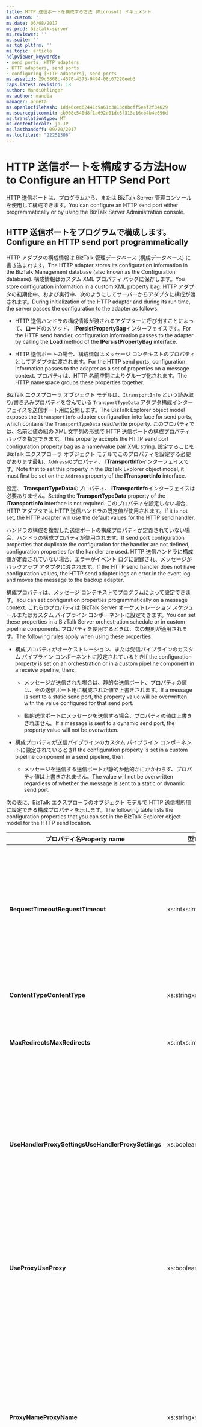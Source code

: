```yaml
---
title: HTTP 送信ポートを構成する方法 |Microsoft ドキュメント
ms.custom: ''
ms.date: 06/08/2017
ms.prod: biztalk-server
ms.reviewer: ''
ms.suite: ''
ms.tgt_pltfrm: ''
ms.topic: article
helpviewer_keywords:
- send ports, HTTP adapters
- HTTP adapters, send ports
- configuring [HTTP adapters], send ports
ms.assetid: 29c6868c-4570-4375-9494-08c07220eeb3
caps.latest.revision: 18
author: MandiOhlinger
ms.author: mandia
manager: anneta
ms.openlocfilehash: 1dd46ced62441c9a61c3813d0bcff5e4f2f34629
ms.sourcegitcommit: cb908c540d8f1a692d01dc8f313e16cb4b4e696d
ms.translationtype: MT
ms.contentlocale: ja-JP
ms.lasthandoff: 09/20/2017
ms.locfileid: "22251306"
---
```

# <a name="how-to-configure-an-http-send-port"></a><span data-ttu-id="21c9a-102">HTTP 送信ポートを構成する方法</span><span class="sxs-lookup"><span data-stu-id="21c9a-102">How to Configure an HTTP Send Port</span></span>
<span data-ttu-id="21c9a-103">HTTP 送信ポートは、プログラムから、または BizTalk Server 管理コンソールを使用して構成できます。</span><span class="sxs-lookup"><span data-stu-id="21c9a-103">You can configure an HTTP send port either programmatically or by using the BizTalk Server Administration console.</span></span>  
  
## <a name="configure-an-http-send-port-programmatically"></a><span data-ttu-id="21c9a-104">HTTP 送信ポートをプログラムで構成します。</span><span class="sxs-lookup"><span data-stu-id="21c9a-104">Configure an HTTP send port programmatically</span></span>
  
 <span data-ttu-id="21c9a-105">HTTP アダプタの構成情報は BizTalk 管理データベース (構成データベース) に書き込まれます。</span><span class="sxs-lookup"><span data-stu-id="21c9a-105">The HTTP adapter stores its configuration information in the BizTalk Management database (also known as the Configuration database).</span></span> <span data-ttu-id="21c9a-106">構成情報はカスタム XML プロパティ バッグに保存します。</span><span class="sxs-lookup"><span data-stu-id="21c9a-106">You store configuration information in a custom XML property bag.</span></span> <span data-ttu-id="21c9a-107">HTTP アダプタの初期化中、および実行中、次のようにしてサーバーからアダプタに構成が渡されます。</span><span class="sxs-lookup"><span data-stu-id="21c9a-107">During initialization of the HTTP adapter and during its run time, the server passes the configuration to the adapter as follows:</span></span>  
  
-   <span data-ttu-id="21c9a-108">HTTP 送信ハンドラの構成情報が渡されるアダプターに呼び出すことによって、**ロード**のメソッド、 **IPersistPropertyBag**インターフェイスです。</span><span class="sxs-lookup"><span data-stu-id="21c9a-108">For the HTTP send handler, configuration information passes to the adapter by calling the **Load** method of the **IPersistPropertyBag** interface.</span></span>  
  
-   <span data-ttu-id="21c9a-109">HTTP 送信ポートの場合、構成情報はメッセージ コンテキストのプロパティとしてアダプタに渡されます。</span><span class="sxs-lookup"><span data-stu-id="21c9a-109">For the HTTP send ports, configuration information passes to the adapter as a set of properties on a message context.</span></span> <span data-ttu-id="21c9a-110">プロパティは、HTTP 名前空間によりグループ化されます。</span><span class="sxs-lookup"><span data-stu-id="21c9a-110">The HTTP namespace groups these properties together.</span></span>  
  
 <span data-ttu-id="21c9a-111">BizTalk エクスプローラ オブジェクト モデルは、`ItransportInfo` という読み取り/書き込みプロパティを含んでいる `TransportTypeData` アダプタ構成インターフェイスを送信ポート用に公開します。</span><span class="sxs-lookup"><span data-stu-id="21c9a-111">The BizTalk Explorer object model exposes the `ItransportInfo` adapter configuration interface for send ports, which contains the `TransportTypeData` read/write property.</span></span> <span data-ttu-id="21c9a-112">このプロパティでは、名前と値の組の XML 文字列の形式で HTTP 送信ポートの構成プロパティ バッグを指定できます。</span><span class="sxs-lookup"><span data-stu-id="21c9a-112">This property accepts the HTTP send port configuration property bag as a name/value pair XML string.</span></span> <span data-ttu-id="21c9a-113">設定することを BizTalk エクスプローラ オブジェクト モデルでこのプロパティを設定する必要があります最初、`Address`のプロパティ、 **ITransportInfo**インターフェイスです。</span><span class="sxs-lookup"><span data-stu-id="21c9a-113">Note that to set this property in the BizTalk Explorer object model, it must first be set on the `Address` property of the **ITransportInfo** interface.</span></span>  
  
 <span data-ttu-id="21c9a-114">設定、 **TransportTypeData**のプロパティ、 **ITransportInfo**インターフェイスは必要ありません。</span><span class="sxs-lookup"><span data-stu-id="21c9a-114">Setting the **TransportTypeData** property of the **ITransportInfo** interface is not required.</span></span> <span data-ttu-id="21c9a-115">このプロパティを設定しない場合、HTTP アダプタでは HTTP 送信ハンドラの既定値が使用されます。</span><span class="sxs-lookup"><span data-stu-id="21c9a-115">If it is not set, the HTTP adapter will use the default values for the HTTP send handler.</span></span>  
  
 <span data-ttu-id="21c9a-116">ハンドラの構成を複製した送信ポートの構成プロパティが定義されていない場合、ハンドラの構成プロパティが使用されます。</span><span class="sxs-lookup"><span data-stu-id="21c9a-116">If send port configuration properties that duplicate the configuration for the handler are not defined, configuration properties for the handler are used.</span></span> <span data-ttu-id="21c9a-117">HTTP 送信ハンドラに構成値が定義されていない場合、エラーがイベント ログに記録され、メッセージがバックアップ アダプタに渡されます。</span><span class="sxs-lookup"><span data-stu-id="21c9a-117">If the HTTP send handler does not have configuration values, the HTTP send adapter logs an error in the event log and moves the message to the backup adapter.</span></span>  
  
 <span data-ttu-id="21c9a-118">構成プロパティは、メッセージ コンテキストでプログラムによって設定できます。</span><span class="sxs-lookup"><span data-stu-id="21c9a-118">You can set configuration properties programmatically on a message context.</span></span> <span data-ttu-id="21c9a-119">これらのプロパティは BizTalk Server オーケストレーション スケジュールまたはカスタム パイプライン コンポーネントに設定できます。</span><span class="sxs-lookup"><span data-stu-id="21c9a-119">You can set these properties in a BizTalk Server orchestration schedule or in custom pipeline components.</span></span> <span data-ttu-id="21c9a-120">プロパティを使用するときは、次の規則が適用されます。</span><span class="sxs-lookup"><span data-stu-id="21c9a-120">The following rules apply when using these properties:</span></span>  
  
-   <span data-ttu-id="21c9a-121">構成プロパティがオーケストレーション、または受信パイプラインのカスタム パイプライン コンポーネントに設定されているとき</span><span class="sxs-lookup"><span data-stu-id="21c9a-121">If the configuration property is set on an orchestration or in a custom pipeline component in a receive pipeline, then:</span></span>  
  
    -   <span data-ttu-id="21c9a-122">メッセージが送信された場合は、静的な送信ポート、プロパティの値は、その送信ポート用に構成された値で上書きされます。</span><span class="sxs-lookup"><span data-stu-id="21c9a-122">If a message is sent to a static send port, the property value will be overwritten with the value configured for that send port.</span></span>  
  
    -   <span data-ttu-id="21c9a-123">動的送信ポートにメッセージを送信する場合、プロパティの値は上書きされません。</span><span class="sxs-lookup"><span data-stu-id="21c9a-123">If a message is sent to a dynamic send port, the property value will not be overwritten.</span></span>  
  
-   <span data-ttu-id="21c9a-124">構成プロパティが送信パイプラインのカスタム パイプライン コンポーネントに設定されているとき</span><span class="sxs-lookup"><span data-stu-id="21c9a-124">If the configuration property is set in a custom pipeline component in a send pipeline, then:</span></span>  
  
    -   <span data-ttu-id="21c9a-125">メッセージを送信する送信ポートが静的か動的かにかかわらず、プロパティ値は上書きされません。</span><span class="sxs-lookup"><span data-stu-id="21c9a-125">The value will not be overwritten regardless of whether the message is sent to a static or dynamic send port.</span></span>  
  
 <span data-ttu-id="21c9a-126">次の表に、BizTalk エクスプローラのオブジェクト モデルで HTTP 送信場所用に設定できる構成プロパティを示します。</span><span class="sxs-lookup"><span data-stu-id="21c9a-126">The following table lists the configuration properties that you can set in the BizTalk Explorer object model for the HTTP send location.</span></span>  
  
|<span data-ttu-id="21c9a-127">プロパティ名</span><span class="sxs-lookup"><span data-stu-id="21c9a-127">Property name</span></span>|<span data-ttu-id="21c9a-128">型</span><span class="sxs-lookup"><span data-stu-id="21c9a-128">Type</span></span>|<span data-ttu-id="21c9a-129">Description</span><span class="sxs-lookup"><span data-stu-id="21c9a-129">Description</span></span>|<span data-ttu-id="21c9a-130">制限</span><span class="sxs-lookup"><span data-stu-id="21c9a-130">Restrictions</span></span>|<span data-ttu-id="21c9a-131">コメント</span><span class="sxs-lookup"><span data-stu-id="21c9a-131">Comments</span></span>|  
|-------------------|----------|-----------------|------------------|--------------|  
|<span data-ttu-id="21c9a-132">**RequestTimeout**</span><span class="sxs-lookup"><span data-stu-id="21c9a-132">**RequestTimeout**</span></span>|<span data-ttu-id="21c9a-133">xs:int</span><span class="sxs-lookup"><span data-stu-id="21c9a-133">xs:int</span></span>|<span data-ttu-id="21c9a-134">サーバーからの応答を待機する際のタイムアウト値です。</span><span class="sxs-lookup"><span data-stu-id="21c9a-134">Time-out period of waiting for a response from the server.</span></span> <span data-ttu-id="21c9a-135">かどうかゼロ (0) に設定すると、システムによって計算要求メッセージのサイズに基づいて、タイムアウトします。</span><span class="sxs-lookup"><span data-stu-id="21c9a-135">If set to zero (0), the system calculates the time-out based on the request message size.</span></span>|<span data-ttu-id="21c9a-136">**最小値:** 0</span><span class="sxs-lookup"><span data-stu-id="21c9a-136">**Minimum value:** 0</span></span><br /><br /> <span data-ttu-id="21c9a-137">**最大値:** MAX_LONG</span><span class="sxs-lookup"><span data-stu-id="21c9a-137">**Maximum value:** MAX_LONG</span></span>|<span data-ttu-id="21c9a-138">**既定値:** 0</span><span class="sxs-lookup"><span data-stu-id="21c9a-138">**Default value:** 0</span></span>|  
|<span data-ttu-id="21c9a-139">**ContentType**</span><span class="sxs-lookup"><span data-stu-id="21c9a-139">**ContentType**</span></span>|<span data-ttu-id="21c9a-140">xs:string</span><span class="sxs-lookup"><span data-stu-id="21c9a-140">xs:string</span></span>|<span data-ttu-id="21c9a-141">要求メッセージのコンテンツの種類。</span><span class="sxs-lookup"><span data-stu-id="21c9a-141">Content type of the request messages</span></span>|<span data-ttu-id="21c9a-142">**最小の長さ:** 0</span><span class="sxs-lookup"><span data-stu-id="21c9a-142">**Minimum length:** 0</span></span><br /><br /> <span data-ttu-id="21c9a-143">**最大長:** 256</span><span class="sxs-lookup"><span data-stu-id="21c9a-143">**Maximum length:** 256</span></span>|<span data-ttu-id="21c9a-144">**既定値:** TEXT/XML</span><span class="sxs-lookup"><span data-stu-id="21c9a-144">**Default value:** Text/XML</span></span>|  
|<span data-ttu-id="21c9a-145">**MaxRedirects**</span><span class="sxs-lookup"><span data-stu-id="21c9a-145">**MaxRedirects**</span></span>|<span data-ttu-id="21c9a-146">xs:int</span><span class="sxs-lookup"><span data-stu-id="21c9a-146">xs:int</span></span>|<span data-ttu-id="21c9a-147">HTTP アダプターが、要求をリダイレクトできる最大回数。</span><span class="sxs-lookup"><span data-stu-id="21c9a-147">Maximum number of times that the HTTP adapter can redirect the request.</span></span>|<span data-ttu-id="21c9a-148">**最小値:** 0</span><span class="sxs-lookup"><span data-stu-id="21c9a-148">**Minimum value:** 0</span></span><br /><br /> <span data-ttu-id="21c9a-149">**最大値:** 10</span><span class="sxs-lookup"><span data-stu-id="21c9a-149">**Maximum value:** 10</span></span>|<span data-ttu-id="21c9a-150">**既定値:** 5</span><span class="sxs-lookup"><span data-stu-id="21c9a-150">**Default value:** 5</span></span>|  
|<span data-ttu-id="21c9a-151">**UseHandlerProxySettings**</span><span class="sxs-lookup"><span data-stu-id="21c9a-151">**UseHandlerProxySettings**</span></span>|<span data-ttu-id="21c9a-152">xs:boolean</span><span class="sxs-lookup"><span data-stu-id="21c9a-152">xs:boolean</span></span>|<span data-ttu-id="21c9a-153">HTTP 送信ポートで送信ハンドラのプロキシ構成を使用するかどうかを指定します。</span><span class="sxs-lookup"><span data-stu-id="21c9a-153">Specifies whether the HTTP send port will use the proxy configuration for the send handler.</span></span>|<span data-ttu-id="21c9a-154">なし</span><span class="sxs-lookup"><span data-stu-id="21c9a-154">None</span></span>|<span data-ttu-id="21c9a-155">**既定値:** は True。</span><span class="sxs-lookup"><span data-stu-id="21c9a-155">**Default value:** True</span></span><br /><br /> <span data-ttu-id="21c9a-156">True に設定されている場合、送信ポートはハンドラ レベルで指定されたプロキシ設定を使用します。</span><span class="sxs-lookup"><span data-stu-id="21c9a-156">When true, the send port will use the proxy settings specified at the handler level.</span></span> <span data-ttu-id="21c9a-157">False に設定されている場合、送信アダプタが送信ポートで指定されたプロキシ情報を使用します。</span><span class="sxs-lookup"><span data-stu-id="21c9a-157">When false, the send adapter will use the proxy information specified on the send port.</span></span>|  
|<span data-ttu-id="21c9a-158">**UseProxy**</span><span class="sxs-lookup"><span data-stu-id="21c9a-158">**UseProxy**</span></span>|<span data-ttu-id="21c9a-159">xs:boolean</span><span class="sxs-lookup"><span data-stu-id="21c9a-159">xs:boolean</span></span>|<span data-ttu-id="21c9a-160">HTTP アダプタがプロキシ サーバーを使用するかどうかを指定します。</span><span class="sxs-lookup"><span data-stu-id="21c9a-160">Specifies whether the HTTP adapter will use the proxy server.</span></span> <span data-ttu-id="21c9a-161">プロキシ サーバーはすべての HTTP 送信ポートで共有できます。</span><span class="sxs-lookup"><span data-stu-id="21c9a-161">The proxy server can be shared by all HTTP send ports.</span></span>|<span data-ttu-id="21c9a-162">なし</span><span class="sxs-lookup"><span data-stu-id="21c9a-162">None</span></span>|<span data-ttu-id="21c9a-163">**既定値:** False</span><span class="sxs-lookup"><span data-stu-id="21c9a-163">**Default value:** False</span></span><br /><br /> <span data-ttu-id="21c9a-164">場合、このプロパティは無視されます**UseHandlerProxySettings**は**True**です。</span><span class="sxs-lookup"><span data-stu-id="21c9a-164">This property is ignored if **UseHandlerProxySettings** is **True**.</span></span>|  
|<span data-ttu-id="21c9a-165">**ProxyName**</span><span class="sxs-lookup"><span data-stu-id="21c9a-165">**ProxyName**</span></span>|<span data-ttu-id="21c9a-166">xs:string</span><span class="sxs-lookup"><span data-stu-id="21c9a-166">xs:string</span></span>|<span data-ttu-id="21c9a-167">プロキシ サーバーの名前を指定します。</span><span class="sxs-lookup"><span data-stu-id="21c9a-167">Specifies the proxy server name.</span></span>|<span data-ttu-id="21c9a-168">**最小の長さ:** 0</span><span class="sxs-lookup"><span data-stu-id="21c9a-168">**Minimum length:** 0</span></span><br /><br /> <span data-ttu-id="21c9a-169">**最大長:** 256</span><span class="sxs-lookup"><span data-stu-id="21c9a-169">**Maximum length:** 256</span></span>|<span data-ttu-id="21c9a-170">**既定値:** 空</span><span class="sxs-lookup"><span data-stu-id="21c9a-170">**Default value:** Empty</span></span><br /><br /> <span data-ttu-id="21c9a-171">場合、HTTP 送信アダプタはこのプロパティは無視されます、 **UseHandlerProxySettings**プロパティに設定されている**True**です。</span><span class="sxs-lookup"><span data-stu-id="21c9a-171">The HTTP send adapter ignores this property if the **UseHandlerProxySettings** property is set to **True**.</span></span> <span data-ttu-id="21c9a-172">それ以外の場合、HTTP 送信アダプタで使用場合にのみ、このプロパティ**UseProxy**は**True**です。</span><span class="sxs-lookup"><span data-stu-id="21c9a-172">Otherwise, the HTTP send adapter uses this property only if **UseProxy** is **True**.</span></span> <span data-ttu-id="21c9a-173">場合、このプロパティは必須**UseProxy**は**True**です。</span><span class="sxs-lookup"><span data-stu-id="21c9a-173">This property is required if **UseProxy** is **True**.</span></span>|  
|<span data-ttu-id="21c9a-174">**ProxyPort**</span><span class="sxs-lookup"><span data-stu-id="21c9a-174">**ProxyPort**</span></span>|<span data-ttu-id="21c9a-175">xs:int</span><span class="sxs-lookup"><span data-stu-id="21c9a-175">xs:int</span></span>|<span data-ttu-id="21c9a-176">プロキシ サーバーのポートを指定します。</span><span class="sxs-lookup"><span data-stu-id="21c9a-176">Specifies the proxy server port.</span></span>|<span data-ttu-id="21c9a-177">**最小値:** 0</span><span class="sxs-lookup"><span data-stu-id="21c9a-177">**Minimum value:** 0</span></span><br /><br /> <span data-ttu-id="21c9a-178">**最大値:** 65535</span><span class="sxs-lookup"><span data-stu-id="21c9a-178">**Maximum value:** 65535</span></span>|<span data-ttu-id="21c9a-179">**既定値:** 80</span><span class="sxs-lookup"><span data-stu-id="21c9a-179">**Default value:** 80</span></span><br /><br /> <span data-ttu-id="21c9a-180">場合、HTTP 送信アダプタはこのプロパティを無視**UseHandlerProxySettings**は**True**です。</span><span class="sxs-lookup"><span data-stu-id="21c9a-180">The HTTP send adapter ignores this property if **UseHandlerProxySettings** is **True**.</span></span> <span data-ttu-id="21c9a-181">それ以外の場合、HTTP 送信アダプタで使用場合にのみ、このプロパティ**UseProxy**は**True**です。</span><span class="sxs-lookup"><span data-stu-id="21c9a-181">Otherwise, HTTP send adapter uses this property only if **UseProxy** is **True**.</span></span> <span data-ttu-id="21c9a-182">場合、このプロパティは必須**UseProxy**は**True**です。</span><span class="sxs-lookup"><span data-stu-id="21c9a-182">This property is required if **UseProxy** is **True**.</span></span>|  
|<span data-ttu-id="21c9a-183">**ProxyUsername**</span><span class="sxs-lookup"><span data-stu-id="21c9a-183">**ProxyUsername**</span></span>|<span data-ttu-id="21c9a-184">xs:string</span><span class="sxs-lookup"><span data-stu-id="21c9a-184">xs:string</span></span>|<span data-ttu-id="21c9a-185">プロキシ サーバーで認証のユーザー名を指定します。</span><span class="sxs-lookup"><span data-stu-id="21c9a-185">Specifies the user name for authentication with the proxy server.</span></span>|<span data-ttu-id="21c9a-186">**最小の長さ:** 0</span><span class="sxs-lookup"><span data-stu-id="21c9a-186">**Minimum length:** 0</span></span><br /><br /> <span data-ttu-id="21c9a-187">**最大長:** 256</span><span class="sxs-lookup"><span data-stu-id="21c9a-187">**Maximum length:** 256</span></span>|<span data-ttu-id="21c9a-188">**既定値:** 空</span><span class="sxs-lookup"><span data-stu-id="21c9a-188">**Default value:** empty</span></span><br /><br /> <span data-ttu-id="21c9a-189">場合、HTTP 送信アダプタはこのプロパティを無視**UseHandlerProxySettings**は**True**です。</span><span class="sxs-lookup"><span data-stu-id="21c9a-189">The HTTP send adapter ignores this property if **UseHandlerProxySettings** is **True**.</span></span> <span data-ttu-id="21c9a-190">それ以外の場合、HTTP 送信アダプタで使用場合にのみ、このプロパティ**UseProxy**は**True**です。</span><span class="sxs-lookup"><span data-stu-id="21c9a-190">Otherwise, HTTP send adapter uses this property only if **UseProxy** is **True**.</span></span>|  
|<span data-ttu-id="21c9a-191">**ProxyPassword**</span><span class="sxs-lookup"><span data-stu-id="21c9a-191">**ProxyPassword**</span></span>|<span data-ttu-id="21c9a-192">xs:string</span><span class="sxs-lookup"><span data-stu-id="21c9a-192">xs:string</span></span>|<span data-ttu-id="21c9a-193">プロキシ サーバーで認証用のユーザー パスワードを指定します。</span><span class="sxs-lookup"><span data-stu-id="21c9a-193">Specifies the user password for authentication with the proxy server.</span></span>|<span data-ttu-id="21c9a-194">**最小の長さ:** 0</span><span class="sxs-lookup"><span data-stu-id="21c9a-194">**Minimum length:** 0</span></span><br /><br /> <span data-ttu-id="21c9a-195">**最大長:** 256</span><span class="sxs-lookup"><span data-stu-id="21c9a-195">**Maximum length:** 256</span></span>|<span data-ttu-id="21c9a-196">**既定値:** 空</span><span class="sxs-lookup"><span data-stu-id="21c9a-196">**Default value:** empty</span></span><br /><br /> <span data-ttu-id="21c9a-197">場合、HTTP 送信アダプタはこのプロパティを無視**UseHandlerProxySettings**は**True**です。</span><span class="sxs-lookup"><span data-stu-id="21c9a-197">The HTTP send adapter ignores this property if **UseHandlerProxySettings** is **True**.</span></span> <span data-ttu-id="21c9a-198">それ以外の場合、HTTP 送信アダプタで使用場合にのみ、このプロパティ**UseProxy**は**True**です。</span><span class="sxs-lookup"><span data-stu-id="21c9a-198">Otherwise, HTTP send adapter uses this property only if **UseProxy** is **True**.</span></span>|  
|<span data-ttu-id="21c9a-199">**AuthenticationScheme**</span><span class="sxs-lookup"><span data-stu-id="21c9a-199">**AuthenticationScheme**</span></span>|<span data-ttu-id="21c9a-200">xs:string</span><span class="sxs-lookup"><span data-stu-id="21c9a-200">xs:string</span></span>|<span data-ttu-id="21c9a-201">接続先のサーバーで使用する認証の種類です。</span><span class="sxs-lookup"><span data-stu-id="21c9a-201">Type of authentication to use with the destination server.</span></span>|<span data-ttu-id="21c9a-202">なし</span><span class="sxs-lookup"><span data-stu-id="21c9a-202">None</span></span>|<span data-ttu-id="21c9a-203">**有効な値:**</span><span class="sxs-lookup"><span data-stu-id="21c9a-203">**Valid values:**</span></span><br /><br /> <span data-ttu-id="21c9a-204">-   **匿名 (既定値)**</span><span class="sxs-lookup"><span data-stu-id="21c9a-204">-   **Anonymous (Default)**</span></span><br /><span data-ttu-id="21c9a-205">-   **基本的な**</span><span class="sxs-lookup"><span data-stu-id="21c9a-205">-   **Basic**</span></span><br /><span data-ttu-id="21c9a-206">-   **ダイジェスト**</span><span class="sxs-lookup"><span data-stu-id="21c9a-206">-   **Digest**</span></span><br /><span data-ttu-id="21c9a-207">-   **Kerberos**</span><span class="sxs-lookup"><span data-stu-id="21c9a-207">-   **Kerberos**</span></span>|  
|<span data-ttu-id="21c9a-208">**ユーザー名**</span><span class="sxs-lookup"><span data-stu-id="21c9a-208">**Username**</span></span>|<span data-ttu-id="21c9a-209">xs:string</span><span class="sxs-lookup"><span data-stu-id="21c9a-209">xs:string</span></span>|<span data-ttu-id="21c9a-210">サーバーで認証に使用するユーザー名。</span><span class="sxs-lookup"><span data-stu-id="21c9a-210">User name to use for authentication with the server.</span></span>|<span data-ttu-id="21c9a-211">**最小の長さ:** 0</span><span class="sxs-lookup"><span data-stu-id="21c9a-211">**Minimum length:** 0</span></span><br /><br /> <span data-ttu-id="21c9a-212">**最大長:** 256</span><span class="sxs-lookup"><span data-stu-id="21c9a-212">**Maximum length:** 256</span></span>|<span data-ttu-id="21c9a-213">**既定値:** 空</span><span class="sxs-lookup"><span data-stu-id="21c9a-213">**Default value:** Empty</span></span><br /><br /> <span data-ttu-id="21c9a-214">選択した場合、この値は必須**基本**または**ダイジェスト**認証します。</span><span class="sxs-lookup"><span data-stu-id="21c9a-214">This value is required if you select **Basic** or **Digest** authentication.</span></span> <span data-ttu-id="21c9a-215">場合、HTTP アダプターはこのプロパティの値を無視**UseSSO**は**True**です。</span><span class="sxs-lookup"><span data-stu-id="21c9a-215">The HTTP adapter ignores the value of this property if **UseSSO** is **True**.</span></span>|  
|<span data-ttu-id="21c9a-216">**Password**</span><span class="sxs-lookup"><span data-stu-id="21c9a-216">**Password**</span></span>|<span data-ttu-id="21c9a-217">xs:string</span><span class="sxs-lookup"><span data-stu-id="21c9a-217">xs:string</span></span>|<span data-ttu-id="21c9a-218">サーバーでの認証に使用するユーザーのパスワード。</span><span class="sxs-lookup"><span data-stu-id="21c9a-218">User password to use for authentication with the server.</span></span>|<span data-ttu-id="21c9a-219">**最小の長さ:** 0</span><span class="sxs-lookup"><span data-stu-id="21c9a-219">**Minimum length:** 0</span></span><br /><br /> <span data-ttu-id="21c9a-220">**最大長:** 256</span><span class="sxs-lookup"><span data-stu-id="21c9a-220">**Maximum length:** 256</span></span>|<span data-ttu-id="21c9a-221">**既定値:** 空</span><span class="sxs-lookup"><span data-stu-id="21c9a-221">**Default value:** empty</span></span><br /><br /> <span data-ttu-id="21c9a-222">選択した場合、この値は必須**基本**または**ダイジェスト**認証します。</span><span class="sxs-lookup"><span data-stu-id="21c9a-222">This value is required if you select **Basic** or **Digest** authentication.</span></span> <span data-ttu-id="21c9a-223">場合、このプロパティの値は無視されます**UseSSO**は**True**です。</span><span class="sxs-lookup"><span data-stu-id="21c9a-223">The value of this property is ignored if **UseSSO** is **True**.</span></span>|  
|<span data-ttu-id="21c9a-224">**EnableChunkedEncoding**</span><span class="sxs-lookup"><span data-stu-id="21c9a-224">**EnableChunkedEncoding**</span></span>|<span data-ttu-id="21c9a-225">xs:boolean</span><span class="sxs-lookup"><span data-stu-id="21c9a-225">xs:boolean</span></span>|<span data-ttu-id="21c9a-226">HTTP アダプタでチャンク エンコードを使用するかどうかを指定します。</span><span class="sxs-lookup"><span data-stu-id="21c9a-226">Specifies whether or not chunked encoding is used by the HTTP adapter</span></span>|<span data-ttu-id="21c9a-227">なし</span><span class="sxs-lookup"><span data-stu-id="21c9a-227">None</span></span>|<span data-ttu-id="21c9a-228">**既定値:**</span><span class="sxs-lookup"><span data-stu-id="21c9a-228">**Default value:**</span></span><br /><br /> <span data-ttu-id="21c9a-229">True</span><span class="sxs-lookup"><span data-stu-id="21c9a-229">True</span></span>|  
|<span data-ttu-id="21c9a-230">**[MSSQLSERVER のプロトコルのプロパティ]**</span><span class="sxs-lookup"><span data-stu-id="21c9a-230">**Certificate**</span></span>|<span data-ttu-id="21c9a-231">xs:string</span><span class="sxs-lookup"><span data-stu-id="21c9a-231">xs:string</span></span>|<span data-ttu-id="21c9a-232">SSL クライアント証明書の拇印。</span><span class="sxs-lookup"><span data-stu-id="21c9a-232">Thumbprint of the client SSL certificate.</span></span>|<span data-ttu-id="21c9a-233">**最小の長さ:** 0</span><span class="sxs-lookup"><span data-stu-id="21c9a-233">**Minimum length:** 0</span></span><br /><br /> <span data-ttu-id="21c9a-234">**最大長:** 59</span><span class="sxs-lookup"><span data-stu-id="21c9a-234">**Maximum length:** 59</span></span>|<span data-ttu-id="21c9a-235">**既定値:** 空</span><span class="sxs-lookup"><span data-stu-id="21c9a-235">**Default value:** Empty</span></span>|  
|<span data-ttu-id="21c9a-236">**UseSSO**</span><span class="sxs-lookup"><span data-stu-id="21c9a-236">**UseSSO**</span></span>|<span data-ttu-id="21c9a-237">xs:boolean</span><span class="sxs-lookup"><span data-stu-id="21c9a-237">xs:boolean</span></span>|<span data-ttu-id="21c9a-238">送信ポートに SSO を使用するかどうかを指定します。</span><span class="sxs-lookup"><span data-stu-id="21c9a-238">Specifies if SSO will be used for the send port.</span></span>|<span data-ttu-id="21c9a-239">なし</span><span class="sxs-lookup"><span data-stu-id="21c9a-239">None</span></span>|<span data-ttu-id="21c9a-240">**既定値:** False</span><span class="sxs-lookup"><span data-stu-id="21c9a-240">**Default value:** False</span></span>|  
|<span data-ttu-id="21c9a-241">**AffiliateApplicationName**</span><span class="sxs-lookup"><span data-stu-id="21c9a-241">**AffiliateApplicationName**</span></span>|<span data-ttu-id="21c9a-242">xs:string</span><span class="sxs-lookup"><span data-stu-id="21c9a-242">xs:string</span></span>|<span data-ttu-id="21c9a-243">SSO に使用する関連アプリケーションの名前。</span><span class="sxs-lookup"><span data-stu-id="21c9a-243">Name of the affiliate application to use for SSO.</span></span>|<span data-ttu-id="21c9a-244">**最小の長さ:** 0</span><span class="sxs-lookup"><span data-stu-id="21c9a-244">**Minimum length:** 0</span></span><br /><br /> <span data-ttu-id="21c9a-245">**最大長:** 256</span><span class="sxs-lookup"><span data-stu-id="21c9a-245">**Maximum length:** 256</span></span>|<span data-ttu-id="21c9a-246">**既定値:** 空</span><span class="sxs-lookup"><span data-stu-id="21c9a-246">**Default value:** empty</span></span><br /><br /> <span data-ttu-id="21c9a-247">場合は必須**UseSSO**は**True**です。</span><span class="sxs-lookup"><span data-stu-id="21c9a-247">Required if **UseSSO** is **True**.</span></span>|  
  
 <span data-ttu-id="21c9a-248">次のコードは、プロパティの設定に使用する XML 文字列を示しています。</span><span class="sxs-lookup"><span data-stu-id="21c9a-248">The following code shows the XML string to use to set these properties:</span></span>  
  
```  
<CustomProps>  
   <ContentType vt="8">text/xml</ContentType>  
   <RequestTimeout vt="3">0</RequestTimeout>  
   <MaxRedirects vt="3">5</MaxRedirects>  
   <UseHandlerProxySettings vt="8">-1</UseHandlerProxySettings>  
   <UseProxy vt="8">-1</UseProxy>  
   <ProxyName vt="8">sdfsd</ProxyName>  
   <ProxyPort vt="3">80</ProxyPort>  
   <ProxyUsername vt="8">Somename</ProxyUsername>  
   <ProxyPassword vt="8">Somepassword</ProxyPassword>  
   <AuthenticationScheme vt="8">Basic</AuthenticationScheme>  
   <Username vt="8">Somename</Username>  
   <Password vt="8">Somepassword</Password>  
   <EnableChunkedEncoding vt="11">1</EnableChunkedEncoding>  
   <Certificate vt="8">AAAA BBBB CCCC DDDD</Certificate>  
   <UseSSO vt="11">0</UseSSO>  
   <AffiliateApplicationName vt="8">Name</AffiliateApplicationName>  
</CustomProps>  
```  
  
## <a name="configure-an-http-send-port-with-the-biztalk-server-administration-console"></a><span data-ttu-id="21c9a-249">BizTalk Server 管理コンソールを使用して HTTP 送信ポートを構成します。</span><span class="sxs-lookup"><span data-stu-id="21c9a-249">Configure an HTTP send port with the BizTalk Server Administration console</span></span>
  
 <span data-ttu-id="21c9a-250">BizTalk Server 管理コンソールで、HTTP 送信ポート アダプタの変数を設定できます。</span><span class="sxs-lookup"><span data-stu-id="21c9a-250">You can set HTTP send port adapter variables in the BizTalk Server Administration console.</span></span> <span data-ttu-id="21c9a-251">プロパティが送信ポートに設定されていない場合は、BizTalk Server 管理コンソールで設定されている既定の送信ハンドラーの値が使用されます。</span><span class="sxs-lookup"><span data-stu-id="21c9a-251">If properties are not set for the send port, the default send handler values set in the BizTalk Server Administration console are used.</span></span>  
  
> [!NOTE]
>  <span data-ttu-id="21c9a-252">このトピックに記載した構成プロパティは、一方向の HTTP 送信ポートおよび要求 - 応答 HTTP 送信ポートに共通です。</span><span class="sxs-lookup"><span data-stu-id="21c9a-252">The configuration properties described in this topic are common for both one-way and request-response HTTP send ports.</span></span>  
  
1.  <span data-ttu-id="21c9a-253">BizTalk Server 管理コンソールで、新しい送信ポートを作成または変更する既存の送信ポートをダブルクリックします。</span><span class="sxs-lookup"><span data-stu-id="21c9a-253">In the BizTalk Server Administration console, create a new send port or double-click an existing send port to modify it.</span></span> <span data-ttu-id="21c9a-254">参照してください[送信ポートを作成する方法](../core/how-to-create-a-send-port2.md)詳細についてはします。</span><span class="sxs-lookup"><span data-stu-id="21c9a-254">See [How to Create a Send Port](../core/how-to-create-a-send-port2.md) for more information.</span></span> <span data-ttu-id="21c9a-255">すべての送信ポートのオプションを構成し、指定**HTTP**の**型**オプション、**トランスポート**セクションで、**全般**タブです。</span><span class="sxs-lookup"><span data-stu-id="21c9a-255">Configure all of the send port options and specify **HTTP** for the **Type** option in the **Transport** section on the **General** tab.</span></span>  
  
2.  <span data-ttu-id="21c9a-256">**全般**] タブの [、**トランスポート**セクションで、をクリックして、**構成**横に**型**です。</span><span class="sxs-lookup"><span data-stu-id="21c9a-256">On the **General** tab, in the **Transport** section, click the **Configure** button next to **Type**.</span></span>  
  
3.  <span data-ttu-id="21c9a-257">**HTTP トランスポートのプロパティ** ダイアログ ボックスで、**全般** タブで、次の操作します。</span><span class="sxs-lookup"><span data-stu-id="21c9a-257">In the **HTTP Transport Properties** dialog box, on the **General** tab, do the following:</span></span>  
  
    |<span data-ttu-id="21c9a-258">プロパティ</span><span class="sxs-lookup"><span data-stu-id="21c9a-258">Use this</span></span>|<span data-ttu-id="21c9a-259">目的</span><span class="sxs-lookup"><span data-stu-id="21c9a-259">To do this</span></span>|  
    |--------------|----------------|  
    |<span data-ttu-id="21c9a-260">**送信先 URL**</span><span class="sxs-lookup"><span data-stu-id="21c9a-260">**Destination URL**</span></span>|<span data-ttu-id="21c9a-261">必須。</span><span class="sxs-lookup"><span data-stu-id="21c9a-261">Required.</span></span> <span data-ttu-id="21c9a-262">HTTP 要求の送信先アドレスを指定します。</span><span class="sxs-lookup"><span data-stu-id="21c9a-262">Specify the address to send HTTP requests.</span></span> <span data-ttu-id="21c9a-263">ベース URL に付加するクエリ文字列も含めます。</span><span class="sxs-lookup"><span data-stu-id="21c9a-263">Include query strings appended to the base URL.</span></span><br /><br /> <span data-ttu-id="21c9a-264">**型:** 文字列</span><span class="sxs-lookup"><span data-stu-id="21c9a-264">**Type:** String</span></span><br /><br /> <span data-ttu-id="21c9a-265">**最大長:** 256</span><span class="sxs-lookup"><span data-stu-id="21c9a-265">**Maximum length:** 256</span></span><br /><br /> <span data-ttu-id="21c9a-266">詳細については、次を参照してください。[送信先 URL のプロパティに関する制限事項](../core/restrictions-on-the-destination-url-property.md)です。</span><span class="sxs-lookup"><span data-stu-id="21c9a-266">For more information, see [Restrictions on the Destination URL Property](../core/restrictions-on-the-destination-url-property.md).</span></span> <span data-ttu-id="21c9a-267">**注:** の URI を送信ポートまたは受信場所は、256 文字を超えることはできません。</span><span class="sxs-lookup"><span data-stu-id="21c9a-267">**Note:**  The URI for a send port or receive location cannot exceed 256 characters.</span></span>|  
    |<span data-ttu-id="21c9a-268">**チャンク エンコードを有効にします。**</span><span class="sxs-lookup"><span data-stu-id="21c9a-268">**Enable chunked encoding**</span></span>|<span data-ttu-id="21c9a-269">チャンク エンコードを使用するために指定します。</span><span class="sxs-lookup"><span data-stu-id="21c9a-269">Specify to use chunked encoding.</span></span> <span data-ttu-id="21c9a-270">このオプションを有効にすると、最大チャンク サイズ 8 KB の HTTP チャンク エンコードが使用されます。</span><span class="sxs-lookup"><span data-stu-id="21c9a-270">If this option is enabled, the HTTP adapter will use HTTP chunked encoding with maximum chunk size of 8 KB.</span></span> <span data-ttu-id="21c9a-271">チャンク エンコードは暗黙的に無効になっている、HTTP 送信ハンドラを構成する場合**プロキシを使用して**です。</span><span class="sxs-lookup"><span data-stu-id="21c9a-271">Chunked encoding is implicitly disabled if the HTTP send handler is configured to **Use proxy**.</span></span><br /><br /> <span data-ttu-id="21c9a-272">**型:** ブール</span><span class="sxs-lookup"><span data-stu-id="21c9a-272">**Type:** Boolean</span></span><br /><br /> <span data-ttu-id="21c9a-273">**既定値:** は True。</span><span class="sxs-lookup"><span data-stu-id="21c9a-273">**Default Value:** True</span></span>|  
    |<span data-ttu-id="21c9a-274">**要求のタイムアウト (秒)**</span><span class="sxs-lookup"><span data-stu-id="21c9a-274">**Request timeout (sec)**</span></span>|<span data-ttu-id="21c9a-275">HTTP/HTTPS 送信のタイムアウトを秒単位で指定します。</span><span class="sxs-lookup"><span data-stu-id="21c9a-275">Specify the time-out in seconds for the HTTP/HTTPS transmission.</span></span> <span data-ttu-id="21c9a-276">この時間内に HTTP アダプタが応答を受信しない場合、サービスによりエラーがログに記録され、再試行インフラストラクチャに基づいてメッセージが再送信されます。</span><span class="sxs-lookup"><span data-stu-id="21c9a-276">If the HTTP adapter does not receive the response within this time, the service logs the error and resubmits the message based on the retry infrastructure.</span></span><br /><br /> <span data-ttu-id="21c9a-277">かどうかゼロ (0) に設定すると、BizTalk メッセージング エンジンによって計算要求メッセージのサイズに基づいて、タイムアウトします。</span><span class="sxs-lookup"><span data-stu-id="21c9a-277">If set to zero (0), the BizTalk Messaging Engine calculates the time-out based on the request message size.</span></span> <span data-ttu-id="21c9a-278">値を設定しないと、ハンドラの値が使用されます。</span><span class="sxs-lookup"><span data-stu-id="21c9a-278">If you do not provide a value, the value for the handler is used.</span></span><br /><br /> <span data-ttu-id="21c9a-279">**型:** 長</span><span class="sxs-lookup"><span data-stu-id="21c9a-279">**Type:** Long</span></span><br /><br /> <span data-ttu-id="21c9a-280">**最小値:** 0</span><span class="sxs-lookup"><span data-stu-id="21c9a-280">**Minimum value:** 0</span></span><br /><br /> <span data-ttu-id="21c9a-281">**最大値:** MAX_LONG</span><span class="sxs-lookup"><span data-stu-id="21c9a-281">**Maximum value:** MAX_LONG</span></span>|  
    |<span data-ttu-id="21c9a-282">**リダイレクトの最大数**</span><span class="sxs-lookup"><span data-stu-id="21c9a-282">**Maximum redirects**</span></span>|<span data-ttu-id="21c9a-283">送信されるメッセージに許可されるリダイレクトの最大数を指定します。</span><span class="sxs-lookup"><span data-stu-id="21c9a-283">Specify the maximum redirects allowed for the message being sent.</span></span><br /><br /> <span data-ttu-id="21c9a-284">**既定値:** 5</span><span class="sxs-lookup"><span data-stu-id="21c9a-284">**Default value:** 5</span></span><br /><br /> <span data-ttu-id="21c9a-285">**型:** Int</span><span class="sxs-lookup"><span data-stu-id="21c9a-285">**Type:** Int</span></span><br /><br /> <span data-ttu-id="21c9a-286">**最小値:** 0</span><span class="sxs-lookup"><span data-stu-id="21c9a-286">**Minimum value:** 0</span></span><br /><br /> <span data-ttu-id="21c9a-287">**最大値:** 10</span><span class="sxs-lookup"><span data-stu-id="21c9a-287">**Maximum value:** 10</span></span>|  
    |<span data-ttu-id="21c9a-288">**コンテンツの種類**</span><span class="sxs-lookup"><span data-stu-id="21c9a-288">**Content type**</span></span>|<span data-ttu-id="21c9a-289">要求メッセージのコンテンツの種類を指定します。</span><span class="sxs-lookup"><span data-stu-id="21c9a-289">Specify the content type of the request messages.</span></span><br /><br /> <span data-ttu-id="21c9a-290">この値が設定されていない場合、ハンドラの値が使用されます。</span><span class="sxs-lookup"><span data-stu-id="21c9a-290">If this value is not set, the value for the handler is used.</span></span><br /><br /> <span data-ttu-id="21c9a-291">**型:** 文字列</span><span class="sxs-lookup"><span data-stu-id="21c9a-291">**Type:** String</span></span><br /><br /> <span data-ttu-id="21c9a-292">**最小の長さ:** 0</span><span class="sxs-lookup"><span data-stu-id="21c9a-292">**Minimum length:** 0</span></span><br /><br /> <span data-ttu-id="21c9a-293">**最大長:** 256</span><span class="sxs-lookup"><span data-stu-id="21c9a-293">**Maximum length:** 256</span></span>|  
  
4.  <span data-ttu-id="21c9a-294">**HTTP トランスポートのプロパティ** ダイアログ ボックスで、**プロキシ (ハンドラ上書き)**  タブで、次の操作します。</span><span class="sxs-lookup"><span data-stu-id="21c9a-294">In the **HTTP Transport Properties** dialog box, on the **Proxy (Handler override)** tab, do the following:</span></span>  
  
    |<span data-ttu-id="21c9a-295">プロパティ</span><span class="sxs-lookup"><span data-stu-id="21c9a-295">Use this</span></span>|<span data-ttu-id="21c9a-296">目的</span><span class="sxs-lookup"><span data-stu-id="21c9a-296">To do this</span></span>|  
    |--------------|----------------|  
    |<span data-ttu-id="21c9a-297">**ハンドラーの既定のプロキシ構成を使用します。**</span><span class="sxs-lookup"><span data-stu-id="21c9a-297">**Use Handler's default proxy configuration**</span></span>|<span data-ttu-id="21c9a-298">送信ポートの構成で、HTTP 送信ハンドラに指定したプロキシ設定を使用することを指定します。</span><span class="sxs-lookup"><span data-stu-id="21c9a-298">Specify that the send port configuration must use the proxy settings specified for the HTTP send handler.</span></span><br /><br /> <span data-ttu-id="21c9a-299">これが既定の設定です。</span><span class="sxs-lookup"><span data-stu-id="21c9a-299">This is the default setting.</span></span>|  
    |<span data-ttu-id="21c9a-300">**プロキシを使用しません。**</span><span class="sxs-lookup"><span data-stu-id="21c9a-300">**Do not use proxy**</span></span>|<span data-ttu-id="21c9a-301">HTTP 送信ハンドラがプロキシ サーバーを使用するかどうかを指定します。</span><span class="sxs-lookup"><span data-stu-id="21c9a-301">Specify whether the HTTP send handler uses the proxy server.</span></span><br /><br /> <span data-ttu-id="21c9a-302">このオプションを選択すると、この送信ポートの HTTP 送信ハンドラでプロキシ サーバーが使用されません。</span><span class="sxs-lookup"><span data-stu-id="21c9a-302">If selected, the HTTP send handler for this send port does not use the proxy server.</span></span>|  
    |<span data-ttu-id="21c9a-303">**[プロキシを使用する]**</span><span class="sxs-lookup"><span data-stu-id="21c9a-303">**Use proxy**</span></span>|<span data-ttu-id="21c9a-304">HTTP 送信ハンドラがプロキシ サーバーを使用するかどうかを指定します。</span><span class="sxs-lookup"><span data-stu-id="21c9a-304">Specify whether the HTTP send handler uses the proxy server.</span></span><br /><br /> <span data-ttu-id="21c9a-305">このオプションを選択すると、HTTP 送信ハンドラでプロキシ サーバーが使用されます。</span><span class="sxs-lookup"><span data-stu-id="21c9a-305">If selected, the HTTP send handler uses the proxy server.</span></span>|  
    |<span data-ttu-id="21c9a-306">**[サーバー]**</span><span class="sxs-lookup"><span data-stu-id="21c9a-306">**Server**</span></span>|<span data-ttu-id="21c9a-307">この送信ポートのプロキシ サーバー アドレスを指定します。</span><span class="sxs-lookup"><span data-stu-id="21c9a-307">Specify the proxy server address for this send port.</span></span><br /><br /> <span data-ttu-id="21c9a-308">場合にこのプロパティが値にのみ必要と**プロキシを使用して**が選択されています。</span><span class="sxs-lookup"><span data-stu-id="21c9a-308">This property only requires a value if **Use proxy** is selected.</span></span><br /><br /> <span data-ttu-id="21c9a-309">**型:** 文字列</span><span class="sxs-lookup"><span data-stu-id="21c9a-309">**Type:** String</span></span><br /><br /> <span data-ttu-id="21c9a-310">**最小の長さ:** 0</span><span class="sxs-lookup"><span data-stu-id="21c9a-310">**Minimum length:** 0</span></span><br /><br /> <span data-ttu-id="21c9a-311">**最大長:** 256</span><span class="sxs-lookup"><span data-stu-id="21c9a-311">**Maximum length:** 256</span></span>|  
    |<span data-ttu-id="21c9a-312">**[ポート]**</span><span class="sxs-lookup"><span data-stu-id="21c9a-312">**Port**</span></span>|<span data-ttu-id="21c9a-313">この送信ポートのプロキシ サーバー ポートを指定します。</span><span class="sxs-lookup"><span data-stu-id="21c9a-313">Specify the proxy server port for this send port.</span></span><br /><br /> <span data-ttu-id="21c9a-314">場合にこのプロパティが値にのみ必要と**プロキシを使用して**が選択されています。</span><span class="sxs-lookup"><span data-stu-id="21c9a-314">This property only requires a value if **Use proxy** is selected.</span></span><br /><br /> <span data-ttu-id="21c9a-315">**既定値:** 80</span><span class="sxs-lookup"><span data-stu-id="21c9a-315">**Default Value:** 80</span></span><br /><br /> <span data-ttu-id="21c9a-316">**型:** 長</span><span class="sxs-lookup"><span data-stu-id="21c9a-316">**Type:** Long</span></span><br /><br /> <span data-ttu-id="21c9a-317">**最小値:** 0</span><span class="sxs-lookup"><span data-stu-id="21c9a-317">**Minimum value:** 0</span></span><br /><br /> <span data-ttu-id="21c9a-318">**最大値:** 65535</span><span class="sxs-lookup"><span data-stu-id="21c9a-318">**Maximum value:** 65535</span></span>|  
    |<span data-ttu-id="21c9a-319">**ユーザー名**</span><span class="sxs-lookup"><span data-stu-id="21c9a-319">**User name**</span></span>|<span data-ttu-id="21c9a-320">プロキシ サーバーで認証のユーザー名を指定します。</span><span class="sxs-lookup"><span data-stu-id="21c9a-320">Specify the user name for authentication with the proxy server.</span></span><br /><br /> <span data-ttu-id="21c9a-321">場合にこのプロパティが値にのみ必要と**プロキシを使用して**が選択されています。</span><span class="sxs-lookup"><span data-stu-id="21c9a-321">This property only requires a value if **Use proxy** is selected.</span></span><br /><br /> <span data-ttu-id="21c9a-322">**型:** 文字列</span><span class="sxs-lookup"><span data-stu-id="21c9a-322">**Type:** String</span></span><br /><br /> <span data-ttu-id="21c9a-323">**最小の長さ:** 0</span><span class="sxs-lookup"><span data-stu-id="21c9a-323">**Minimum length:** 0</span></span><br /><br /> <span data-ttu-id="21c9a-324">**最大長:** 256</span><span class="sxs-lookup"><span data-stu-id="21c9a-324">**Maximum length:** 256</span></span>|  
    |<span data-ttu-id="21c9a-325">**Password**</span><span class="sxs-lookup"><span data-stu-id="21c9a-325">**Password**</span></span>|<span data-ttu-id="21c9a-326">プロキシ サーバーで認証に使用するユーザー パスワードを指定します。</span><span class="sxs-lookup"><span data-stu-id="21c9a-326">Specify the user password for authentication with the proxy server.</span></span><br /><br /> <span data-ttu-id="21c9a-327">場合にこのプロパティが値にのみ必要と**プロキシを使用して**が選択されています。</span><span class="sxs-lookup"><span data-stu-id="21c9a-327">This property only requires a value if **Use proxy** is selected.</span></span><br /><br /> <span data-ttu-id="21c9a-328">**型:** 文字列</span><span class="sxs-lookup"><span data-stu-id="21c9a-328">**Type:** String</span></span><br /><br /> <span data-ttu-id="21c9a-329">**最小の長さ:** 0</span><span class="sxs-lookup"><span data-stu-id="21c9a-329">**Minimum length:** 0</span></span><br /><br /> <span data-ttu-id="21c9a-330">**最大長:** 256</span><span class="sxs-lookup"><span data-stu-id="21c9a-330">**Maximum length:** 256</span></span>|  
  
5.  <span data-ttu-id="21c9a-331">**HTTP トランスポートのプロパティ** ダイアログ ボックスで、**認証** タブで、次の操作します。</span><span class="sxs-lookup"><span data-stu-id="21c9a-331">In the **HTTP Transport Properties** dialog box, on the **Authentication** tab, do the following:</span></span>  
  
    |<span data-ttu-id="21c9a-332">プロパティ</span><span class="sxs-lookup"><span data-stu-id="21c9a-332">Use this</span></span>|<span data-ttu-id="21c9a-333">目的</span><span class="sxs-lookup"><span data-stu-id="21c9a-333">To do this</span></span>|  
    |--------------|----------------|  
    |<span data-ttu-id="21c9a-334">**認証の種類**</span><span class="sxs-lookup"><span data-stu-id="21c9a-334">**Authentication Type**</span></span>|<span data-ttu-id="21c9a-335">接続先のサーバーで使用する認証の種類を指定します。</span><span class="sxs-lookup"><span data-stu-id="21c9a-335">Specify the type of authentication to use with the destination server.</span></span><br /><br /> <span data-ttu-id="21c9a-336">有効なオプションを次に示します。</span><span class="sxs-lookup"><span data-stu-id="21c9a-336">Valid options are:</span></span><br /><br /> <span data-ttu-id="21c9a-337">-   **匿名**</span><span class="sxs-lookup"><span data-stu-id="21c9a-337">-   **Anonymous**</span></span><br /><span data-ttu-id="21c9a-338">-   **基本的な**</span><span class="sxs-lookup"><span data-stu-id="21c9a-338">-   **Basic**</span></span><br /><span data-ttu-id="21c9a-339">-   **ダイジェスト**</span><span class="sxs-lookup"><span data-stu-id="21c9a-339">-   **Digest**</span></span><br /><span data-ttu-id="21c9a-340">-   **Kerberos**</span><span class="sxs-lookup"><span data-stu-id="21c9a-340">-   **Kerberos**</span></span><br /><br /> <span data-ttu-id="21c9a-341">**既定値:** 匿名</span><span class="sxs-lookup"><span data-stu-id="21c9a-341">**Default Value:** Anonymous</span></span>|  
    |<span data-ttu-id="21c9a-342">**資格情報**</span><span class="sxs-lookup"><span data-stu-id="21c9a-342">**Credentials**</span></span>|<span data-ttu-id="21c9a-343">使用する資格情報の種類を指定します。</span><span class="sxs-lookup"><span data-stu-id="21c9a-343">Specify the type of credentials to use.</span></span><br /><br /> <span data-ttu-id="21c9a-344">場合にのみ使用可能な**認証の種類**は**基本**または**ダイジェスト**です。</span><span class="sxs-lookup"><span data-stu-id="21c9a-344">Only available if the **Authentication Type** is **Basic** or **Digest**.</span></span><br /><br /> <span data-ttu-id="21c9a-345">有効なオプションを次に示します。</span><span class="sxs-lookup"><span data-stu-id="21c9a-345">Valid options are:</span></span><br /><br /> <span data-ttu-id="21c9a-346">-   **シングル サインオンを使用しないでください。**</span><span class="sxs-lookup"><span data-stu-id="21c9a-346">-   **Do Not Use Single Sign-On**</span></span><br />     <span data-ttu-id="21c9a-347">**ユーザー名:**</span><span class="sxs-lookup"><span data-stu-id="21c9a-347">**User name:**</span></span><br />     <span data-ttu-id="21c9a-348">移行先サーバーで認証に使用するユーザー名。</span><span class="sxs-lookup"><span data-stu-id="21c9a-348">The user name to use for authentication with the destination server.</span></span> <span data-ttu-id="21c9a-349">場合、**認証の種類**プロパティは**匿名**または**Kerberos**、このオプションは無効です。</span><span class="sxs-lookup"><span data-stu-id="21c9a-349">If the **Authentication Type** property is **Anonymous** or **Kerberos**, this option is disabled.</span></span> <span data-ttu-id="21c9a-350">場合、このプロパティが値を必要と**基本**または**ダイジェスト**が選択されているエンタープライズ シングル サインオンは使用されません。</span><span class="sxs-lookup"><span data-stu-id="21c9a-350">This property requires a value if **Basic** or **Digest** is selected, and Enterprise Single Sign-On is not used.</span></span><br />     <span data-ttu-id="21c9a-351">**最小の長さ:** 0</span><span class="sxs-lookup"><span data-stu-id="21c9a-351">**Minimum length:** 0</span></span><br />     <span data-ttu-id="21c9a-352">**最大長:** 256</span><span class="sxs-lookup"><span data-stu-id="21c9a-352">**Maximum length:** 256</span></span><br />     <span data-ttu-id="21c9a-353">**パスワード:**</span><span class="sxs-lookup"><span data-stu-id="21c9a-353">**Password:**</span></span><br />     <span data-ttu-id="21c9a-354">接続先のサーバーで認証に使用するパスワードを指定します。</span><span class="sxs-lookup"><span data-stu-id="21c9a-354">The password to use for authentication with the destination server.</span></span> <span data-ttu-id="21c9a-355">場合、**認証の種類**プロパティは**匿名**または**Kerberos**、このオプションは無効です。</span><span class="sxs-lookup"><span data-stu-id="21c9a-355">If the **Authentication Type** property is **Anonymous** or **Kerberos**, this option is disabled.</span></span> <span data-ttu-id="21c9a-356">場合、このプロパティが値を必要と**基本**または**ダイジェスト**が選択されているとシングル サインオンでは使用されません。</span><span class="sxs-lookup"><span data-stu-id="21c9a-356">This property requires a value if **Basic** or **Digest** is selected, and Single Sign-On is not used.</span></span><br />     <span data-ttu-id="21c9a-357">**最小の長さ:** 0</span><span class="sxs-lookup"><span data-stu-id="21c9a-357">**Minimum length:** 0</span></span><br />     <span data-ttu-id="21c9a-358">**最大長:** 256</span><span class="sxs-lookup"><span data-stu-id="21c9a-358">**Maximum length:** 256</span></span><br /><span data-ttu-id="21c9a-359">-   **シングル サインオンを使用します。**</span><span class="sxs-lookup"><span data-stu-id="21c9a-359">-   **Use Single Sign-On**</span></span><br />     <span data-ttu-id="21c9a-360">接続先のサーバーでの認証でクライアントの資格情報を取得する際に、シングル サインオンを使用するかどうかを指定します。</span><span class="sxs-lookup"><span data-stu-id="21c9a-360">Specify whether to use Single Sign-On to retrieve client credentials for authentication with the destination server.</span></span><br />     <span data-ttu-id="21c9a-361">**関連アプリケーション**</span><span class="sxs-lookup"><span data-stu-id="21c9a-361">**Affiliate Application**</span></span><br />     <span data-ttu-id="21c9a-362">シングル サインオンを使用する関連アプリケーションを指定します。</span><span class="sxs-lookup"><span data-stu-id="21c9a-362">Specifies the affiliate application to use for Single Sign-On.</span></span><br />     <span data-ttu-id="21c9a-363">シングル サインオンに含めるアプリケーションを選択します。</span><span class="sxs-lookup"><span data-stu-id="21c9a-363">Choose the applications that you want to include in Single Sign-On.</span></span><br />     <span data-ttu-id="21c9a-364">**最小の長さ:** 0</span><span class="sxs-lookup"><span data-stu-id="21c9a-364">**Minimum length:** 0</span></span><br />     <span data-ttu-id="21c9a-365">**最大長:** 256</span><span class="sxs-lookup"><span data-stu-id="21c9a-365">**Maximum length:** 256</span></span>|  
    |<span data-ttu-id="21c9a-366">**SSL クライアント証明書の拇印**</span><span class="sxs-lookup"><span data-stu-id="21c9a-366">**SSL client certificate thumbprint**</span></span>|<span data-ttu-id="21c9a-367">SSL (Secure Sockets Layer) 接続の確立に使用するクライアント証明書の拇印を指定します。</span><span class="sxs-lookup"><span data-stu-id="21c9a-367">Specify the thumbprint of the client certificate to use for establishing a Secure Sockets Layer (SSL) connection.</span></span><br /><br /> <span data-ttu-id="21c9a-368">**最小の長さ:** 0</span><span class="sxs-lookup"><span data-stu-id="21c9a-368">**Minimum length:** 0</span></span><br /><br /> <span data-ttu-id="21c9a-369">**最大長:** 59</span><span class="sxs-lookup"><span data-stu-id="21c9a-369">**Maximum length:** 59</span></span>|  
  
6.  <span data-ttu-id="21c9a-370">をクリックして **[ok]** と**OK**もう一度設定を保存します。</span><span class="sxs-lookup"><span data-stu-id="21c9a-370">Click **OK** and **OK** again to save settings.</span></span>  
  
## <a name="see-also"></a><span data-ttu-id="21c9a-371">参照</span><span class="sxs-lookup"><span data-stu-id="21c9a-371">See Also</span></span>  
 [<span data-ttu-id="21c9a-372">HTTP 送信ポートの構成</span><span class="sxs-lookup"><span data-stu-id="21c9a-372">Configuring an HTTP Send Port</span></span>](../core/configuring-an-http-send-port.md)